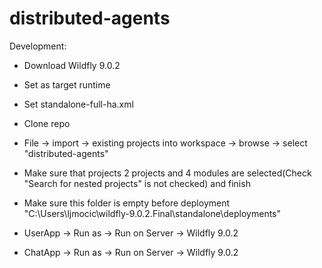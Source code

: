 # distributed-agents

Development:

- Download Wildfly 9.0.2
- Set as target runtime
- Set standalone-full-ha.xml

- Clone repo
- File -> import -> existing projects into workspace -> browse -> select "distributed-agents"
- Make sure that projects 2 projects and 4 modules are selected(Check "Search for nested projects" is not checked) and finish
- Make sure this folder is empty before deployment "C:\Users\ljmocic\wildfly-9.0.2.Final\standalone\deployments"
- UserApp -> Run as -> Run on Server -> Wildfly 9.0.2 
- ChatApp -> Run as -> Run on Server -> Wildfly 9.0.2 